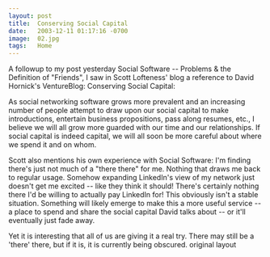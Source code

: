 ```yaml
---
layout: post
title:  Conserving Social Capital
date:   2003-12-11 01:17:16 -0700
image:  02.jpg
tags:   Home
---
```


A followup to my post yesterday Social Software -- Problems & the Definition of "Friends", I saw in Scott Lofteness' blog a reference to David Hornick's VentureBlog: Conserving Social Capital:

As social networking software grows more prevalent and an increasing number of people attempt to draw upon our social capital to make introductions, entertain business propositions, pass along resumes, etc., I believe we will all grow more guarded with our time and our relationships. If social capital is indeed capital, we will all soon be more careful about where we spend it and on whom.

Scott also mentions his own experience with Social Software:
I'm finding there's just not much of a "there there" for me. Nothing that draws me back to regular usage. Somehow expanding LinkedIn's view of my network just doesn't get me excited -- like they think it should! There's certainly nothing there I'd be willing to actually pay LinkedIn for!
This obviously isn't a stable situation. Something will likely emerge to make this a more useful service -- a place to spend and share the social capital David talks about -- or it'll eventually just fade away.

Yet it is interesting that all of us are giving it a real try. There may still be a 'there' there, but if it is, it is currently being obscured.
original layout